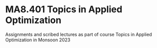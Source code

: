 # MA8.401 Topics in Applied Optimization
Assignments and scribed lectures as part of course Topics in Applied Optimization in Monsoon 2023
